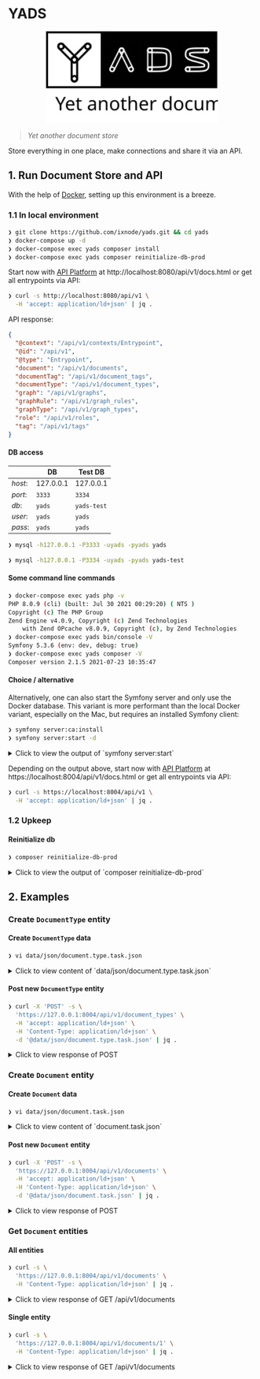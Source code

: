# YADS

<p align="center"><img src="docs/images/yads.svg" width="350px" /></p>

> *Yet another document store*

Store everything in one place, make connections and share it via an API.

## 1. Run Document Store and API

With the help of [Docker](https://docs.docker.com/get-docker/), setting up this environment is a breeze.

### 1.1 In local environment

```bash
❯ git clone https://github.com/ixnode/yads.git && cd yads
❯ docker-compose up -d
❯ docker-compose exec yads composer install
❯ docker-compose exec yads composer reinitialize-db-prod
```

Start now with [API Platform](https://api-platform.com/) at http://localhost:8080/api/v1/docs.html or get all entrypoints via API:

```bash
❯ curl -s http://localhost:8080/api/v1 \
  -H 'accept: application/ld+json' | jq .
```

API response:

```json
{
  "@context": "/api/v1/contexts/Entrypoint",
  "@id": "/api/v1",
  "@type": "Entrypoint",
  "document": "/api/v1/documents",
  "documentTag": "/api/v1/document_tags",
  "documentType": "/api/v1/document_types",
  "graph": "/api/v1/graphs",
  "graphRule": "/api/v1/graph_rules",
  "graphType": "/api/v1/graph_types",
  "role": "/api/v1/roles",
  "tag": "/api/v1/tags"
}
```

#### DB access

|         | DB        | Test DB     |
|---------|-----------|-------------|
| *host*: | 127.0.0.1 | 127.0.0.1   |
| *port*: | `3333`    | `3334`      |
| *db*:   | `yads`    | `yads-test` |
| *user*: | `yads`    | `yads`      |
| *pass*: | `yads`    | `yads`      |

```bash
❯ mysql -h127.0.0.1 -P3333 -uyads -pyads yads
```

```bash
❯ mysql -h127.0.0.1 -P3334 -uyads -pyads yads-test
```

#### Some command line commands

```bash
❯ docker-compose exec yads php -v
PHP 8.0.9 (cli) (built: Jul 30 2021 00:29:20) ( NTS )
Copyright (c) The PHP Group
Zend Engine v4.0.9, Copyright (c) Zend Technologies
    with Zend OPcache v8.0.9, Copyright (c), by Zend Technologies
❯ docker-compose exec yads bin/console -V
Symfony 5.3.6 (env: dev, debug: true)
❯ docker-compose exec yads composer -V
Composer version 2.1.5 2021-07-23 10:35:47
```

#### Choice / alternative

Alternatively, one can also start the Symfony server and only use the Docker database. This variant is more performant than the local Docker variant, especially on the Mac, but requires an installed Symfony client:

```bash
❯ symfony server:ca:install
❯ symfony server:start -d
```

<details>
	<summary>Click to view the output of `symfony server:start`</summary>

```bash

 [OK] Web server listening
      The Web server is using PHP FPM 8.0.9
      https://127.0.0.1:8004


Stream the logs via symfony server:log
```
</details>

Depending on the output above, start now with [API Platform](https://api-platform.com/) at https://localhost:8004/api/v1/docs.html or get all entrypoints via API:

```bash
❯ curl -s https://localhost:8004/api/v1 \
  -H 'accept: application/ld+json' | jq .
```

### 1.2 Upkeep

#### Reinitialize db

```bash
❯ composer reinitialize-db-prod
```

<details>
	<summary>Click to view the output of `composer reinitialize-db-prod`</summary>

```bash

 !
 ! [CAUTION] This operation should not be executed in a production environment!
 !

 Creating database schema...


 [OK] Database schema created successfully!


> bin/console doctrine:fixtures:load -n

   > purging database
   > loading App\DataFixtures\AppFixtures
```
</details>



## 2. Examples

### Create `DocumentType` entity

#### Create `DocumentType` data

```bash
❯ vi data/json/document.type.task.json
```

<details>
	<summary>Click to view content of `data/json/document.type.task.json`</summary>

```json
{
  "type": "task",
  "allowedAttributes": {
    "$id": "document.data.task.schema.json",
    "$schema": "https://json-schema.org/draft/2020-12/schema",
    "title": "Task document data",
    "description": "Data from document of type task",
    "type": "object",
    "additionalProperties": false,
    "properties": {
      "title": {
        "type": "string",
        "minLength": 2,
        "maxLength": 255,
        "description": "The title of the task."
      },
      "description": {
        "type": "string",
        "minLength": 10,
        "maxLength": 65535,
        "description": "The description of the task."
      },
      "has_date_of_completion": {
        "type": "boolean"
      },
      "date_of_completion": {
        "type": "string",
        "format": "date",
        "description": "The date on which this task must be completed."
      }
    },
    "required": [
      "title",
      "description",
      "has_date_of_completion"
    ]
  },
  "defaults": [
    "title"
  ]
}
```
</details>

#### Post new `DocumentType` entity

```bash
❯ curl -X 'POST' -s \
  'https://127.0.0.1:8004/api/v1/document_types' \
  -H 'accept: application/ld+json' \
  -H 'Content-Type: application/ld+json' \
  -d '@data/json/document.type.task.json' | jq .
```

<details>
	<summary>Click to view response of POST</summary>

```json
{
  "@context": "/api/v1/contexts/DocumentType",
  "@id": "/api/v1/document_types/1",
  "@type": "DocumentType",
  "id": 1,
  "type": "string",
  "allowedAttributes": {
    "$id": "document.data.task.schema.json",
    "$schema": "https://json-schema.org/draft/2020-12/schema",
    "title": "Task document data",
    "description": "Data from document of type task",
    "type": "object",
    "additionalProperties": false,
    "properties": {
      "title": {
        "type": "string",
        "minLength": 2,
        "maxLength": 255,
        "description": "The title of the task."
      },
      "description": {
        "type": "string",
        "minLength": 10,
        "maxLength": 65535,
        "description": "The description of the task."
      },
      "has_date_of_completion": {
        "type": "boolean"
      },
      "date_of_completion": {
        "type": "string",
        "format": "date",
        "description": "The date on which this task must be completed."
      }
    },
    "required": [
      "title",
      "description",
      "has_date_of_completion"
    ]
  },
  "defaults": [
    "title"
  ],
  "createdAt": "2021-08-04T21:03:54+00:00",
  "updatedAt": "2021-08-04T21:03:54+00:00"
}
```
</details>

### Create `Document` entity

#### Create `Document` data

```bash
❯ vi data/json/document.task.json
```

<details>
	<summary>Click to view content of `document.task.json`</summary>

```json
{
  "data": {
    "title": "Lohnsteuererklärung einrichen",
    "description": "Die Lohnsteuererklärung muss eingereicht werden.",
    "has_date_of_completion": false
  },
  "documentType": "/api/v1/document_types/1"
}
```
</details>

#### Post new `Document` entity

```bash
❯ curl -X 'POST' -s \
  'https://127.0.0.1:8004/api/v1/documents' \
  -H 'accept: application/ld+json' \
  -H 'Content-Type: application/ld+json' \
  -d '@data/json/document.task.json' | jq .
```

<details>
	<summary>Click to view response of POST</summary>

```json
{
  "@context": "/api/v1/contexts/Document",
  "@id": "/api/v1/documents/1",
  "@type": "Document",
  "data": {
    "title": "Lohnsteuererklärung einrichen",
    "description": "Die Lohnsteuererklärung muss eingereicht werden.",
    "has_date_of_completion": false
  },
  "documentType": "/api/v1/document_types/1",
  "id": 1,
  "createdAt": "2021-08-04T21:47:58+00:00",
  "updatedAt": "2021-08-04T21:47:58+00:00"
}
```
</details>

### Get `Document` entities

#### All entities

```bash
❯ curl -s \
  'https://127.0.0.1:8004/api/v1/documents' \
  -H 'Content-Type: application/ld+json' | jq .
```

<details>
	<summary>Click to view response of GET /api/v1/documents</summary>

```json
{
  "@context": "/api/v1/contexts/Document",
  "@id": "/api/v1/documents",
  "@type": "hydra:Collection",
  "hydra:member": [
    {
      "@id": "/api/v1/documents/1",
      "@type": "Document",
      "data": {
        "title": "Lohnsteuererklärung einrichen",
        "description": "Die Lohnsteuererklärung muss eingereicht werden.",
        "has_date_of_completion": false
      },
      "documentType": "/api/v1/document_types/1",
      "id": 1,
      "createdAt": "2021-08-04T21:47:58+00:00",
      "updatedAt": "2021-08-04T21:47:58+00:00"
    }
  ],
  "hydra:totalItems": 1
}
```
</details>


#### Single entity

```bash
❯ curl -s \
  'https://127.0.0.1:8004/api/v1/documents/1' \
  -H 'Content-Type: application/ld+json' | jq .
```

<details>
	<summary>Click to view response of GET /api/v1/documents</summary>

```json
{
  "@context": "/api/v1/contexts/Document",
  "@id": "/api/v1/documents/1",
  "@type": "Document",
  "data": {
    "title": "Lohnsteuererklärung einrichen",
    "description": "Die Lohnsteuererklärung muss eingereicht werden.",
    "has_date_of_completion": false
  },
  "documentType": "/api/v1/document_types/1",
  "id": 1,
  "createdAt": "2021-08-04T21:47:58+00:00",
  "updatedAt": "2021-08-04T21:47:58+00:00"
}
```
</details>
